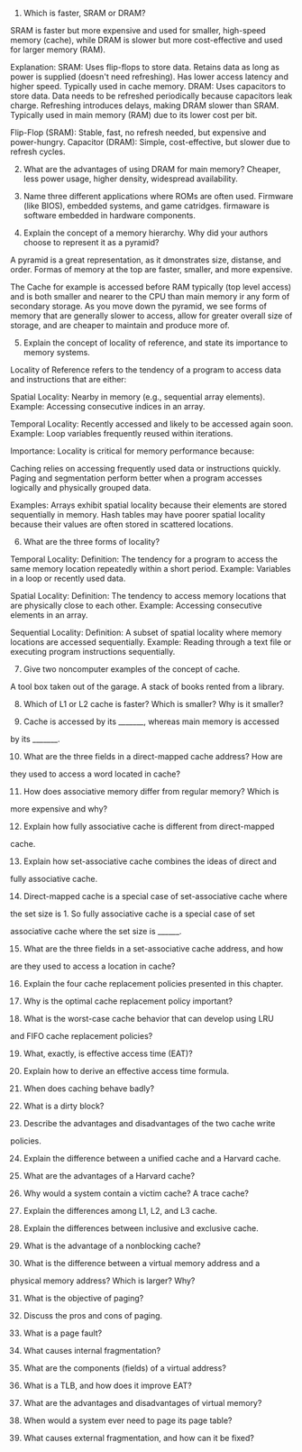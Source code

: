 



 1. Which is faster, SRAM or DRAM?

SRAM is faster but more expensive and used for smaller, high-speed memory (cache), while DRAM is slower but more cost-effective and used for larger memory (RAM).

Explanation:
SRAM:
    Uses flip-flops to store data.
    Retains data as long as power is supplied (doesn't need refreshing).
    Has lower access latency and higher speed.
    Typically used in cache memory.
DRAM:
    Uses capacitors to store data.
    Data needs to be refreshed periodically because capacitors leak charge.
    Refreshing introduces delays, making DRAM slower than SRAM.
    Typically used in main memory (RAM) due to its lower cost per bit.


Flip-Flop (SRAM): Stable, fast, no refresh needed, but expensive and power-hungry.
Capacitor (DRAM): Simple, cost-effective, but slower due to refresh cycles.


 2. What are the advantages of using DRAM for main memory?
    Cheaper, less power usage, higher density, widespread availability.


 3. Name three different applications where ROMs are often used.
    Firmware (like BIOS), embedded systems, and game catridges.
    firmaware is software embedded in hardware components.

 4. Explain the concept of a memory hierarchy. Why did your authors choose to represent it as a pyramid?

A pyramid is a great representation, as it dmonstrates size, distanse, and order.
Formas of memory at the top are faster, smaller, and more expensive.

The Cache for example is accessed before RAM typically (top level access) and is both smaller and nearer to the CPU than main memory ir any form of secondary storage. As you move down the pyramid, we see forms of memory that are generally slower to access, allow for greater overall size of storage, and are cheaper to maintain and produce more of.



 5. Explain the concept of locality of reference, and state its importance to memory systems.


Locality of Reference refers to the tendency of a program to access data and instructions that are either:

Spatial Locality:
    Nearby in memory (e.g., sequential array elements).
    Example: Accessing consecutive indices in an array.

Temporal Locality:
    Recently accessed and likely to be accessed again soon.
    Example: Loop variables frequently reused within iterations.

Importance:
Locality is critical for memory performance because:

Caching relies on accessing frequently used data or instructions quickly.
Paging and segmentation perform better when a program accesses logically and physically grouped data.

Examples:
Arrays exhibit spatial locality because their elements are stored sequentially in memory.
Hash tables may have poorer spatial locality because their values are often stored in scattered locations.


 6. What are the three forms of locality?

Temporal Locality:
    Definition: The tendency for a program to access the same memory location repeatedly within a short period.
    Example: Variables in a loop or recently used data.

Spatial Locality:
    Definition: The tendency to access memory locations that are physically close to each other.
    Example: Accessing consecutive elements in an array.

Sequential Locality:
    Definition: A subset of spatial locality where memory locations are accessed sequentially.
    Example: Reading through a text file or executing program instructions sequentially.


 7. Give two noncomputer examples of the concept of cache.

A tool box taken out of the garage. A stack of books rented from a library.


 8. Which of L1 or L2 cache is faster? Which is smaller? Why is it smaller?



 9. Cache is accessed by its _______, whereas main memory is accessed

 by its _______.

 10. What are the three fields in a direct-mapped cache address? How are

 they used to access a word located in cache?

 11. How does associative memory differ from regular memory? Which is

 more expensive and why?

 12. Explain how fully associative cache is different from direct-mapped

 cache.

 13. Explain how set-associative cache combines the ideas of direct and

 fully associative cache.

 14. Direct-mapped cache is a special case of set-associative cache where

 the set size is 1. So fully associative cache is a special case of set

associative cache where the set size is ______.

 15. What are the three fields in a set-associative cache address, and how

 are they used to access a location in cache?

16. Explain the four cache replacement policies presented in this chapter.

 17. Why is the optimal cache replacement policy important?

 18. What is the worst-case cache behavior that can develop using LRU

 and FIFO cache replacement policies?

 19. What, exactly, is effective access time (EAT)?

 20. Explain how to derive an effective access time formula.

 21. When does caching behave badly?

 22. What is a dirty block?

 23. Describe the advantages and disadvantages of the two cache write

 policies.

 24. Explain the difference between a unified cache and a Harvard cache.

 25. What are the advantages of a Harvard cache?
 26. Why would a system contain a victim cache? A trace cache?

 27. Explain the differences among L1, L2, and L3 cache.


 28. Explain the differences between inclusive and exclusive cache.
 29. What is the advantage of a nonblocking cache?


 30. What is the difference between a virtual memory address and a

 physical memory address? Which is larger? Why?

 31. What is the objective of paging?

 32. Discuss the pros and cons of paging.

 33. What is a page fault?

 34. What causes internal fragmentation?
 35. What are the components (fields) of a virtual address?


 36. What is a TLB, and how does it improve EAT?

 37. What are the advantages and disadvantages of virtual memory?

 38. When would a system ever need to page its page table?

 39. What causes external fragmentation, and how can it be fixed?






